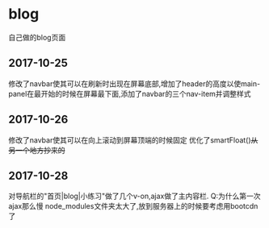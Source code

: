 # blog
自己做的blog页面
## 2017-10-25
修改了navbar使其可以在刷新时出现在屏幕底部,增加了header的高度以使main-panel在最开始的时候在屏幕最下面,添加了navbar的三个nav-item并调整样式
## 2017-10-26
修改了navbar使其可以在向上滚动到屏幕顶端的时候固定
优化了smartFloat()~~从另一个地方抄来的~~
## 2017-10-28
对导航栏的"首页|blog|小练习"做了几个v-on,ajax做了主内容栏.
Q:为什么第一次ajax那么慢
node_modules文件夹太大了,放到服务器上的时候要考虑用bootcdn了